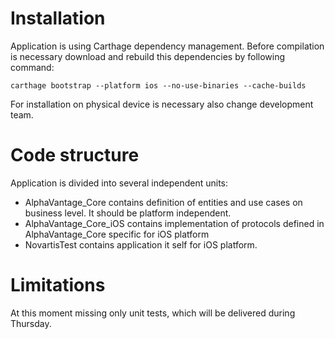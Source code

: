 # Installation

Application is using Carthage dependency management. Before compilation is necessary
download and rebuild this dependencies by following command:

`carthage bootstrap --platform ios --no-use-binaries --cache-builds`

For installation on physical device is necessary also change development team.

# Code structure

Application is divided into several independent units:

- AlphaVantage_Core contains definition of entities and use cases on business level. It should be platform independent.
- AlphaVantage_Core_iOS contains implementation of protocols defined in AlphaVantage_Core specific for iOS platform
- NovartisTest contains application it self for iOS platform.

# Limitations

At this moment missing only unit tests, which will be delivered during Thursday.